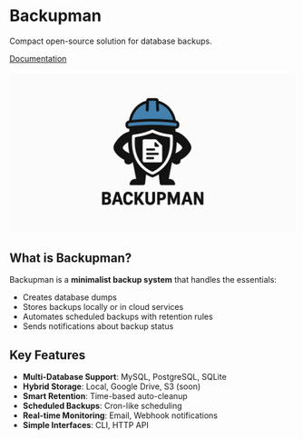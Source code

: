 # Backupman

Compact open-source solution for database backups.

[Documentation](https://herytz.github.io/backupman/)

![Backupman](https://github.com/heryTz/backupman/blob/main/logo.jpg?v=1)

## What is Backupman?

Backupman is a **minimalist backup system** that handles the essentials:
- Creates database dumps
- Stores backups locally or in cloud services
- Automates scheduled backups with retention rules
- Sends notifications about backup status

## Key Features

- **Multi-Database Support**: MySQL, PostgreSQL, SQLite
- **Hybrid Storage**: Local, Google Drive, S3 (soon)
- **Smart Retention**: Time-based auto-cleanup
- **Scheduled Backups**: Cron-like scheduling
- **Real-time Monitoring**: Email, Webhook notifications
- **Simple Interfaces**: CLI, HTTP API
